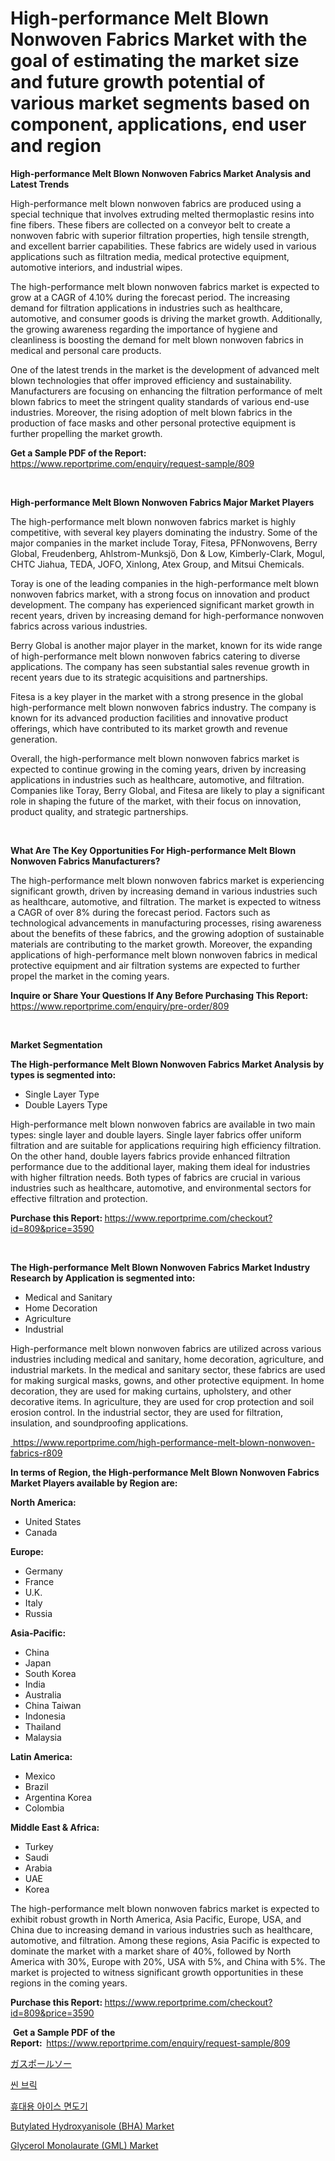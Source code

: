 <p><h1>High-performance Melt Blown Nonwoven Fabrics Market with the goal of estimating the market size and future growth potential of various market segments based on component, applications, end user and region</h1></p><p><strong>High-performance Melt Blown Nonwoven Fabrics Market Analysis and Latest Trends</strong></p>
<p><p>High-performance melt blown nonwoven fabrics are produced using a special technique that involves extruding melted thermoplastic resins into fine fibers. These fibers are collected on a conveyor belt to create a nonwoven fabric with superior filtration properties, high tensile strength, and excellent barrier capabilities. These fabrics are widely used in various applications such as filtration media, medical protective equipment, automotive interiors, and industrial wipes.</p><p>The high-performance melt blown nonwoven fabrics market is expected to grow at a CAGR of 4.10% during the forecast period. The increasing demand for filtration applications in industries such as healthcare, automotive, and consumer goods is driving the market growth. Additionally, the growing awareness regarding the importance of hygiene and cleanliness is boosting the demand for melt blown nonwoven fabrics in medical and personal care products.</p><p>One of the latest trends in the market is the development of advanced melt blown technologies that offer improved efficiency and sustainability. Manufacturers are focusing on enhancing the filtration performance of melt blown fabrics to meet the stringent quality standards of various end-use industries. Moreover, the rising adoption of melt blown fabrics in the production of face masks and other personal protective equipment is further propelling the market growth.</p></p>
<p><strong>Get a Sample PDF of the Report:&nbsp;</strong> <a href="https://www.reportprime.com/enquiry/request-sample/809">https://www.reportprime.com/enquiry/request-sample/809</a></p>
<p>&nbsp;</p>
<p><strong>High-performance Melt Blown Nonwoven Fabrics Major Market Players</strong></p>
<p><p>The high-performance melt blown nonwoven fabrics market is highly competitive, with several key players dominating the industry. Some of the major companies in the market include Toray, Fitesa, PFNonwovens, Berry Global, Freudenberg, Ahlstrom-Munksjö, Don & Low, Kimberly-Clark, Mogul, CHTC Jiahua, TEDA, JOFO, Xinlong, Atex Group, and Mitsui Chemicals.</p><p>Toray is one of the leading companies in the high-performance melt blown nonwoven fabrics market, with a strong focus on innovation and product development. The company has experienced significant market growth in recent years, driven by increasing demand for high-performance nonwoven fabrics across various industries.</p><p>Berry Global is another major player in the market, known for its wide range of high-performance melt blown nonwoven fabrics catering to diverse applications. The company has seen substantial sales revenue growth in recent years due to its strategic acquisitions and partnerships.</p><p>Fitesa is a key player in the market with a strong presence in the global high-performance melt blown nonwoven fabrics industry. The company is known for its advanced production facilities and innovative product offerings, which have contributed to its market growth and revenue generation.</p><p>Overall, the high-performance melt blown nonwoven fabrics market is expected to continue growing in the coming years, driven by increasing applications in industries such as healthcare, automotive, and filtration. Companies like Toray, Berry Global, and Fitesa are likely to play a significant role in shaping the future of the market, with their focus on innovation, product quality, and strategic partnerships.</p></p>
<p>&nbsp;</p>
<p><strong>What Are The Key Opportunities For High-performance Melt Blown Nonwoven Fabrics Manufacturers?</strong></p>
<p><p>The high-performance melt blown nonwoven fabrics market is experiencing significant growth, driven by increasing demand in various industries such as healthcare, automotive, and filtration. The market is expected to witness a CAGR of over 8% during the forecast period. Factors such as technological advancements in manufacturing processes, rising awareness about the benefits of these fabrics, and the growing adoption of sustainable materials are contributing to the market growth. Moreover, the expanding applications of high-performance melt blown nonwoven fabrics in medical protective equipment and air filtration systems are expected to further propel the market in the coming years.</p></p>
<p><strong>Inquire or Share Your Questions If Any Before Purchasing This Report:</strong> <a href="https://www.reportprime.com/enquiry/pre-order/809">https://www.reportprime.com/enquiry/pre-order/809</a></p>
<p>&nbsp;</p>
<p><strong>Market Segmentation</strong></p>
<p><strong>The High-performance Melt Blown Nonwoven Fabrics Market Analysis by types is segmented into:</strong></p>
<p><ul><li>Single Layer Type</li><li>Double Layers Type</li></ul></p>
<p><p>High-performance melt blown nonwoven fabrics are available in two main types: single layer and double layers. Single layer fabrics offer uniform filtration and are suitable for applications requiring high efficiency filtration. On the other hand, double layers fabrics provide enhanced filtration performance due to the additional layer, making them ideal for industries with higher filtration needs. Both types of fabrics are crucial in various industries such as healthcare, automotive, and environmental sectors for effective filtration and protection.</p></p>
<p><strong>Purchase this Report:&nbsp;</strong><a href="https://www.reportprime.com/checkout?id=809&price=3590">https://www.reportprime.com/checkout?id=809&price=3590</a></p>
<p>&nbsp;</p>
<p><strong>The High-performance Melt Blown Nonwoven Fabrics Market Industry Research by Application is segmented into:</strong></p>
<p><ul><li>Medical and Sanitary</li><li>Home Decoration</li><li>Agriculture</li><li>Industrial</li></ul></p>
<p><p>High-performance melt blown nonwoven fabrics are utilized across various industries including medical and sanitary, home decoration, agriculture, and industrial markets. In the medical and sanitary sector, these fabrics are used for making surgical masks, gowns, and other protective equipment. In home decoration, they are used for making curtains, upholstery, and other decorative items. In agriculture, they are used for crop protection and soil erosion control. In the industrial sector, they are used for filtration, insulation, and soundproofing applications.</p></p>
<p><a href="https://www.reportprime.com/high-performance-melt-blown-nonwoven-fabrics-r809">&nbsp;https://www.reportprime.com/high-performance-melt-blown-nonwoven-fabrics-r809</a></p>
<p><strong>In terms of Region, the High-performance Melt Blown Nonwoven Fabrics Market Players available by Region are:</strong></p>
<p>
    <p> <strong> North America: </strong>
        <ul>
            <li>United States</li>
            <li>Canada</li>
        </ul>
        </p> 
    <p> <strong> Europe: </strong>
        <ul>
            <li>Germany</li>
            <li>France</li>
            <li>U.K.</li>
            <li>Italy</li>
            <li>Russia</li>
        </ul>
        </p> 
    <p> <strong> Asia-Pacific: </strong>
        <ul>
            <li>China</li>
            <li>Japan</li>
            <li>South Korea</li>
            <li>India</li>
            <li>Australia</li>
            <li>China Taiwan</li>
            <li>Indonesia</li>
            <li>Thailand</li>
            <li>Malaysia</li>
        </ul>
        </p> 
    <p> <strong> Latin America: </strong>
        <ul>
            <li>Mexico</li>
            <li>Brazil</li>
            <li>Argentina Korea</li>
            <li>Colombia</li>
        </ul>
        </p> 
    <p> <strong> Middle East & Africa: </strong>
        <ul>
            <li>Turkey</li>
            <li>Saudi</li>
            <li>Arabia</li>
            <li>UAE</li>
            <li>Korea</li>
        </ul>
    </p>
    </p>
<p><p>The high-performance melt blown nonwoven fabrics market is expected to exhibit robust growth in North America, Asia Pacific, Europe, USA, and China due to increasing demand in various industries such as healthcare, automotive, and filtration. Among these regions, Asia Pacific is expected to dominate the market with a market share of 40%, followed by North America with 30%, Europe with 20%, USA with 5%, and China with 5%. The market is projected to witness significant growth opportunities in these regions in the coming years.</p></p>
<p><strong>Purchase this Report: </strong><a href="https://www.reportprime.com/checkout?id=809&price=3590">https://www.reportprime.com/checkout?id=809&price=3590</a></p>
<p>&nbsp;<strong>Get a Sample PDF of the Report:&nbsp;&nbsp;</strong><a href="https://www.reportprime.com/enquiry/request-sample/809">https://www.reportprime.com/enquiry/request-sample/809</a></p>
<p><strong></strong></p>
<p><p><a href="https://github.com/andrade7361/Market-Research-Report-List-1/blob/main/186916070208.md">ガスポールソー</a></p><p><a href="https://medium.com/@conormarvin1936/%EC%96%87%EC%9D%80-%EB%B2%BD%EB%8F%8C-%EC%8B%9C%EC%9E%A5-%EA%B7%9C%EB%AA%A8-%EB%B0%8F-%EC%8B%9C%EC%9E%A5-%EB%8F%99%ED%96%A5-%EC%99%84%EC%A0%84%ED%95%9C-%EC%82%B0%EC%97%85-%EA%B0%9C%EC%9A%94-2024%EB%85%84%EB%B6%80%ED%84%B0-2031%EB%85%84%EA%B9%8C%EC%A7%80-0d378bee435d">씬 브릭</a></p><p><a href="https://medium.com/@fredajerde/%ED%9C%B4%EB%8C%80%EC%9A%A9-%EC%95%84%EC%9D%B4%EC%8A%A4-%EC%89%90%EC%9D%B4%EB%B2%84-%EC%8B%9C%EC%9E%A5-%EA%B7%9C%EB%AA%A8%EB%8A%94-%EA%B8%80%EB%A1%9C%EB%B2%8C-%EC%82%B0%EC%97%85%EC%97%90%EC%84%9C-%EC%B5%9C%EA%B3%A0%EC%9D%98-%EB%A7%88%EC%BC%80%ED%8C%85-%EC%B1%84%EB%84%90%EC%9D%84-%EB%B3%B4%EC%97%AC%EC%A4%8D%EB%8B%88%EB%8B%A4-d57829a73510">휴대용 아이스 면도기</a></p><p><a href="https://www.linkedin.com/pulse/butylated-hydroxyanisole-bha-market-furnishes-information-6oppe">Butylated Hydroxyanisole (BHA) Market</a></p><p><a href="https://github.com/Sinjinluong3e0awx2m195k76/Market-Research-Report-List-2/blob/main/glycerol-monolaurate-gml-market.md">Glycerol Monolaurate (GML) Market</a></p></p>